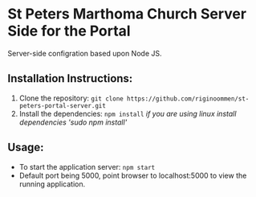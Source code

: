 St Peters Marthoma Church Server Side for the Portal
========================================

Server-side configration based upon Node JS. 

Installation Instructions:
--------------------------

 1. Clone the repository: `git clone https://github.com/riginoommen/st-peters-portal-server.git`
 2. Install the dependencies: `npm install`
 _if you are using linux install dependencies 'sudo npm install'_  

Usage:
------

 * To start the application server: `npm start`
 * Default port being 5000, point browser to localhost:5000 to view the running application. 